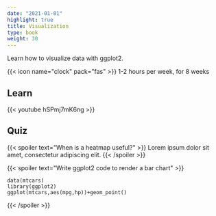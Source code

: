 ```yaml
---
date: "2021-01-01"
highlight: true
title: Visualization
type: book
weight: 30
---
```

Learn how to visualize data with ggplot2.

<!--more-->

{{< icon name="clock" pack="fas" >}} 1-2 hours per week, for 8 weeks

## Learn

{{< youtube hSPmj7mK6ng >}}

## Quiz

{{< spoiler text="When is a heatmap useful?" >}}
Lorem ipsum dolor sit amet, consectetur adipiscing elit.
{{< /spoiler >}}

{{< spoiler text="Write ggplot2 code to render a bar chart" >}}
```{r}
data(mtcars)
library(ggplot2)
ggplot(mtcars,aes(mpg,hp))+geom_point()
```
{{< /spoiler >}}


<style type="text/css">

h1.title {
  font-size: 12px;
  color: Dark;
  text-align: centre;
}

<style>
body{
text-align: justify}
</style>

